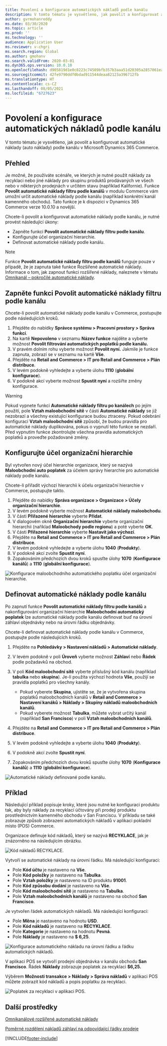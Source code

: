 ```yaml
---
title: Povolení a konfigurace automatických nákladů podle kanálu
description: V tomto tématu je vysvětleno, jak povolit a konfigurovat automatické náklady podle kanálu v Microsoft Dynamics 365 Commerce.
author: gvrmohanreddy
ms.date: 03/30/2020
ms.topic: article
ms.prod: ''
ms.technology: ''
audience: Application User
ms.reviewer: v-chgri
ms.search.region: Global
ms.author: gmohanv
ms.search.validFrom: 2020-03-01
ms.dyn365.ops.version: 10.0.10
ms.openlocfilehash: d905819d1e0c8223c74509bfb357b3aaa51d20305a2857061eadb0b0ff8f6b9b
ms.sourcegitcommit: 42fe9790ddf0bdad911544deaa82123a396712fb
ms.translationtype: HT
ms.contentlocale: cs-CZ
ms.lasthandoff: 08/05/2021
ms.locfileid: "6727623"
---
```

# <a name="enable-and-configure-auto-charges-by-channel"></a>Povolení a konfigurace automatických nákladů podle kanálu

V tomto tématu je vysvětleno, jak povolit a konfigurovat automatické náklady (auto náklady) podle kanálu v Microsoft Dynamics 365 Commerce.

## <a name="overview"></a>Přehled

Je možné, že používáte scénáře, ve kterých je nutné použít náklady za recyklaci nebo jiné náklady pro skupinu produktů prodávaných ve všech nebo v některých prodejnách v určitém stavu (například Kalifornie). Funkce **Povolit automatické náklady filtru podle kanálů** v modulu Commerce vám umožní určit automatické náklady podle kanálu (například konkrétní kanál kamenného obchodu). Tato funkce je k dispozici v Dynamics 365 Commerce verze 10.0.10 a novější.

Chcete-li povolit a konfigurovat automatické náklady podle kanálu, je nutné provést následující úkony:

- Zapněte funkci **Povolit automatické náklady filtru podle kanálu**.
- Konfigurujte účel organizační hierarchie.
- Definovat automatické náklady podle kanálu.

> [!NOTE]
> Funkce **Povolit automatické náklady filtru podle kanálů** funguje pouze v případě, že je zapnuta také funkce Rozšířené automatické náklady. Informace o tom, jak zapnout funkci rozšířené náklady, naleznete v tématu [Omnikanál – pokročilé automatické náklady](omni-auto-charges.md).

## <a name="turn-on-the-enable-filter-auto-charges-by-channel-feature"></a>Zapněte funkci Povolit automatické náklady filtru podle kanálu

Chcete-li povolit automatické náklady podle kanálu v Commerce, postupujte podle následujících kroků.

1. Přejděte do nabídky **Správce systému \> Pracovní prostory \> Správa funkcí**.
1. Na kartě **Nepovoleno** v seznamu **Název funkce** najděte a vyberte možnost **Povolit filtrování automatických poplatků podle kanálu.**
1. V pravém dolním rohu vyberte možnost **Povolit nyní.** Jakmile je funkce zapnuta, zobrazí se v seznamu na kartě **Vše**.
1. Přejděte na **Retail and Commerce \> IT pro Retail and Commerce \> Plán distribuce**.
1. V levém podokně vyhledejte a vyberte úlohu **1110** (**globální konfigurace**).
1. V podokně akcí vyberte možnost **Spustit nyní** a rozšiřte změny konfigurace.

> [!WARNING]
> Pokud vypnete funkci **Automatické náklady filtru po kanálech** po jejím použití, pole **Vztah maloobchodní sítě** v části **Automatické náklady** se již nezobrazí a všechny existující konfigurace budou ztraceny. Pokud odebrání konfigurací **Vztah maloobchodní sítě** způsobí, že budou pravidla pro automatické náklady duplikována, pokus o vypnutí této funkce se nezdaří. Před vypnutím funkce zkontrolujte všechna pravidla automatických poplatků a proveďte požadované změny.

## <a name="configure-the-organization-hierarchy-purpose"></a>Konfigurujte účel organizační hierarchie

Byl vytvořen nový účel hierarchie organizace, který se nazývá **Maloobchodní auto poplatek** za účelem správy hierarchie pro automatické náklady podle kanálu.

Chcete-li přiřadit výchozí hierarchii k účelu organizační hierarchie v Commerce, postupujte takto.
        
1. Přejděte do nabídky **Správa organizace \> Organizace \> Účely organizační hierarchie**.
1. V levém podokně vyberte možnost **Automatické náklady maloobchodu**.
1. V části **Přiřazené hierarchie** vyberte **Přidat**.
1. V dialogovém okně **Organizační hierarchie** vyberte organizační hierarchii (naříklad **Maloobchody podle regionu**) a poté vyberte **OK**.
1. V části **Přiřazené hierarchie** vyberte **Nastavit jako výchozí**.
1. Přejděte na **Retail and Commerce \> IT pro Retail and Commerce \> Plán distribuce**.
1. V levém podokně vyhledejte a vyberte úlohu **1040** (**Produkty**).
1. V podokně akcí zvolte **Spustit nyní**.
1. Zopakováním předchozích dvou kroků spusťte úlohy **1070** (**Konfigurace kanálů**) a **1110** (**globální konfigurace**).

![Konfigurace maloobchodního automatického poplatku účel organizační hierarchie.](media/Auto-charges-org-hierarchy-purpose.png)

## <a name="define-auto-charges-by-channel"></a>Definovat automatické náklady podle kanálu

Po zapnutí funkce **Povolit automatické náklady filtru podle kanálů** a nakonfigurování organizační hierarchie **Maloobchodní automatický poplatek** lze automatické náklady podle kanálu definovat buď na úrovni záhlaví objednávky nebo na úrovni řádku objednávky.

Chcete-li definovat automatické náklady podle kanálu v Commerce, postupujte podle následujících kroků.

1. Přejděte na **Pohledávky \> Nastavení nákladů \> Automatické náklady**.
1. V levém podokně v poli **Úroveň** vyberte možnost **Záhlaví** nebo **Řádek** podle požadavků na obchod.
1. V poli **Kód maloobchodní sítě** vyberte příslušný kód kanálu (například **tabulka** nebo **skupina**). Je-li použita výchozí hodnota **Vše**, použijí se pravidla poplatků pro všechny kanály.

    - Pokud vyberete **Skupina**, ujistěte se, že je vytvořena skupina poplatků maloobchodních kanálů v **Retail and Commerce \> Nastavení kanáků \> Náklady \> Skupiny nákladů maloobchodních kanálů**.
    - Pokud vyberete možnost **Tabulka**, můžete vybrat určitý kanál (například **San Francisco**) v poli **Vztah maloobchodních kanálů**.

1. Přejděte na **Retail and Commerce \> IT pro Retail and Commerce \> Plán distribuce**.
1. V levém podokně vyhledejte a vyberte úlohu **1040** (**Produkty**).
1. V podokně akcí zvolte **Spustit nyní**.
1. Zopakováním předchozích dvou kroků spusťte úlohy **1070** (**Konfigurace kanálů**) a **1110** (**globální konfigurace**).
    
![Automatické náklady definované podle kanálu.](media/Auto-charges-line-charge-by-channel.png)

## <a name="example-scenario"></a>Příklad

Následující příklad popisuje kroky, které jsou nutné ke konfiguraci produktu tak, aby byly náklady za recyklaci účtovány při prodeji produktu prostřednictvím kamenného obchodu v San Franciscu. V příkladu se také zobrazuje způsob zobrazení automatických nákladů v aplikaci pokladní místo (POS) Commerce.

Organizace definuje kód nákladů, který se nazývá **RECYKLACE**, jak je znázorněno na následujícím obrázku.

![Kód nákladů RECYKLACE.](media/Auto-charges-charge-code.png)

Vytvoří se automatické náklady na úrovni řádku. Má následující konfiguraci:

- Pole **Kód účtu** je nastaveno na **Vše**.
- Pole **Kód položky** je nastaveno na **Tabulka**.
- Pole **Vztah položky** je nastaveno na ID produktu **91001**.
- Pole **Kód způsobu dodání** je nastaveno na **Vše**.
- Pole **Kód maloobchodní sítě** je nastaveno na **Tabulka**.
- Pole **Vztah maloobchodních kanálů** je nastaveno na obchod **San Francisco**.

Je vytvořen řádek automatických nákladů. Má následující konfiguraci:

- Pole **Měna** je nastaveno na hodnotu **USD**.
- Pole **Kód nákladů** je nastaveno na **RECYKLACE**.
- Pole **Kategorie** je nastaveno na hodnotu **Pevná**.
- Pole **Náklady** je nastaveno na **$ 6,25**.

![Konfigurace automatického nákladu na úrovni řádku a řádku automatických nákladů.](media/Auto-charges-recyclingfee-line-fee.png)

V aplikaci POS se vytvoří prodejní objednávka v kanálu obchodu **San Francisco**. Řádek **Náklady** zobrazuje poplatek za recyklaci **$6,25.**

Výběrem **Možnosti transakce \> Náklady \> Správa nákladů** v aplikaci POS můžete zobrazit kód nákladů a popis poplatku za recyklaci.

![Poplatek za recyklaci v aplikaci POS.](media/pos-auto-charges-recyclingfee-line-fee.png)

## <a name="additional-resources"></a>Další prostředky

[Omnikanálové rozšířené automatické náklady](omni-auto-charges.md)

[Poměrné rozdělení nákladů záhlaví na odpovídající řádky prodeje](pro-rate-charges-matching-lines.md)


[!INCLUDE[footer-include](../includes/footer-banner.md)]